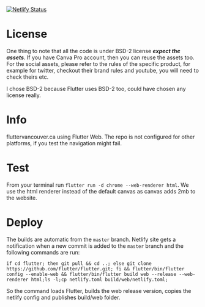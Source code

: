 [![Netlify Status](https://api.netlify.com/api/v1/badges/18f570a1-97f9-4e64-be23-f9b26ebf1279/deploy-status)](https://app.netlify.com/sites/compassionate-chandrasekhar-dfa50c/deploys)

# License
One thing to note that all the code is under BSD-2 license ***expect the assets***. If you have Canva Pro account, then you can reuse the assets too. For the social assets, please refer to the rules of the specific product, for example for twitter, checkout their brand rules and youtube, you will need to check theirs etc. 

I chose BSD-2 because Flutter uses BSD-2 too, could have chosen any license really.

# Info

fluttervancouver.ca using Flutter Web. The repo is not configured for other platforms, if you test the navigation might fail.

# Test

From your terminal run ```flutter run -d chrome --web-renderer html```. We use the html renderer instead of the default canvas as canvas adds 2mb to the website.

# Deploy

The builds are automatic from the ```master``` branch. Netlify site gets a notification when a new commit is added to the ```master``` branch and the following commands are run:

```
if cd flutter; then git pull && cd ..; else git clone https://github.com/flutter/flutter.git; fi && flutter/bin/flutter config --enable-web && flutter/bin/flutter build web --release --web-renderer html;ls -l;cp netlify.toml build/web/netlify.toml;
```

So the command loads Flutter, builds the web release version, copies the netlify config and publishes build/web folder.
